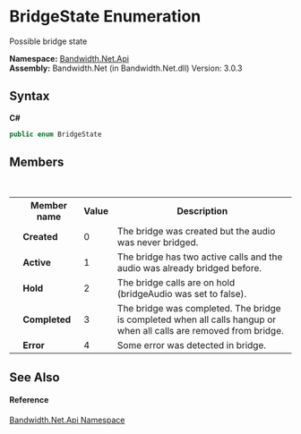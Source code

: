 ﻿# BridgeState Enumeration
 

Possible bridge state

**Namespace:**&nbsp;<a href ="N_Bandwidth_Net_Api.md">Bandwidth.Net.Api</a><br />**Assembly:**&nbsp;Bandwidth.Net (in Bandwidth.Net.dll) Version: 3.0.3

## Syntax

**C#**<br />
``` C#
public enum BridgeState
```


## Members
&nbsp;<table><tr><th></th><th>Member name</th><th>Value</th><th>Description</th></tr><tr><td /><td target="F:Bandwidth.Net.Api.BridgeState.Created">**Created**</td><td>0</td><td>The bridge was created but the audio was never bridged.</td></tr><tr><td /><td target="F:Bandwidth.Net.Api.BridgeState.Active">**Active**</td><td>1</td><td>The bridge has two active calls and the audio was already bridged before.</td></tr><tr><td /><td target="F:Bandwidth.Net.Api.BridgeState.Hold">**Hold**</td><td>2</td><td>The bridge calls are on hold (bridgeAudio was set to false).</td></tr><tr><td /><td target="F:Bandwidth.Net.Api.BridgeState.Completed">**Completed**</td><td>3</td><td>The bridge was completed. The bridge is completed when all calls hangup or when all calls are removed from bridge.</td></tr><tr><td /><td target="F:Bandwidth.Net.Api.BridgeState.Error">**Error**</td><td>4</td><td>Some error was detected in bridge.</td></tr></table>

## See Also


#### Reference
<a href ="N_Bandwidth_Net_Api.md">Bandwidth.Net.Api Namespace</a><br />